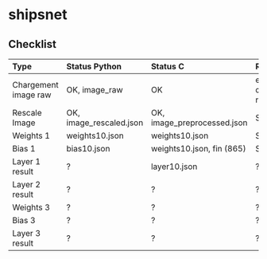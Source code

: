 # shipsnet

## Checklist
| Type                 | Status Python           | Status C                    | Remarque                  |
| :------------------- | :---------------------- | :-------------------------- | :------------------------ |
| Chargement image raw | OK, image_raw           | OK                          | en C, directement rescale |
| Rescale Image        | OK, image_rescaled.json | OK, image_preprocessed.json | Same                      |
| Weights 1            | weights10.json          | weights10.json              | Same                      |
| Bias 1               | bias10.json             | weights10.json, fin (865)   | Same                      |
| Layer 1 result       | ?                       | layer10.json                | ?                         |
| Layer 2 result       | ?                       | ?                           | ?                         |
| Weights 3            | ?                       | ?                           | ?                         |
| Bias 3               | ?                       | ?                           | ?                         |
| Layer 3 result       | ?                       | ?                           | ?                         |
